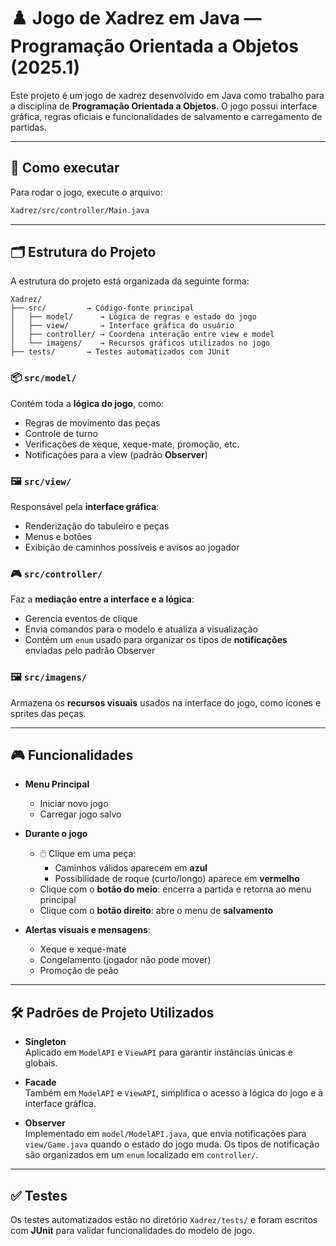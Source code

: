 # ♟️ Jogo de Xadrez em Java — Programação Orientada a Objetos (2025.1)

Este projeto é um jogo de xadrez desenvolvido em Java como trabalho para a disciplina de **Programação Orientada a Objetos**. O jogo possui interface gráfica, regras oficiais e funcionalidades de salvamento e carregamento de partidas.

---

## 🚀 Como executar

Para rodar o jogo, execute o arquivo:

```bash
Xadrez/src/controller/Main.java
```

---

## 🗂️ Estrutura do Projeto

A estrutura do projeto está organizada da seguinte forma:

```
Xadrez/
├── src/         → Código-fonte principal
│   ├── model/      → Lógica de regras e estado do jogo
│   ├── view/       → Interface gráfica do usuário
│   ├── controller/ → Coordena interação entre view e model
│   └── imagens/    → Recursos gráficos utilizados no jogo
├── tests/       → Testes automatizados com JUnit
```

### 📦 `src/model/`
Contém toda a **lógica do jogo**, como:
- Regras de movimento das peças
- Controle de turno
- Verificações de xeque, xeque-mate, promoção, etc.
- Notificações para a view (padrão **Observer**)

### 🖼️ `src/view/`
Responsável pela **interface gráfica**:
- Renderização do tabuleiro e peças
- Menus e botões
- Exibição de caminhos possíveis e avisos ao jogador

### 🎮 `src/controller/`
Faz a **mediação entre a interface e a lógica**:
- Gerencia eventos de clique
- Envia comandos para o modelo e atualiza a visualização
- Contém um `enum` usado para organizar os tipos de **notificações** enviadas pelo padrão Observer

### 🖼️ `src/imagens/`
Armazena os **recursos visuais** usados na interface do jogo, como ícones e sprites das peças.

---

## 🎮 Funcionalidades

- **Menu Principal**
  - Iniciar novo jogo
  - Carregar jogo salvo

- **Durante o jogo**
  - 🖱️ Clique em uma peça:
    - Caminhos válidos aparecem em **azul**
    - Possibilidade de roque (curto/longo) aparece em **vermelho**
  - Clique com o **botão do meio**: encerra a partida e retorna ao menu principal
  - Clique com o **botão direito**: abre o menu de **salvamento**

- **Alertas visuais e mensagens**:
  - Xeque e xeque-mate
  - Congelamento (jogador não pode mover)
  - Promoção de peão

---

## 🛠️ Padrões de Projeto Utilizados

- **Singleton**  
  Aplicado em `ModelAPI` e `ViewAPI` para garantir instâncias únicas e globais.

- **Facade**  
  Também em `ModelAPI` e `ViewAPI`, simplifica o acesso à lógica do jogo e à interface gráfica.

- **Observer**  
  Implementado em `model/ModelAPI.java`, que envia notificações para `view/Game.java` quando o estado do jogo muda.
  Os tipos de notificação são organizados em um `enum` localizado em `controller/`.

---

## ✅ Testes

Os testes automatizados estão no diretório `Xadrez/tests/` e foram escritos com **JUnit** para validar funcionalidades do modelo de jogo.
